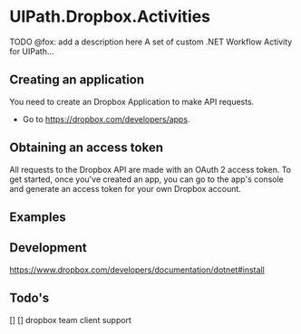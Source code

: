 # UIPath.Dropbox.Activities

TODO @fox: add a description here
A set of custom .NET Workflow Activity for UIPath...

## Creating an application

You need to create an Dropbox Application to make API requests.

- Go to https://dropbox.com/developers/apps.

## Obtaining an access token

All requests to the Dropbox API are made with an OAuth 2 access token. To get started, once
you've created an app, you can go to the app's console and generate an access
token for your own Dropbox account.

## Examples

## Development
https://www.dropbox.com/developers/documentation/dotnet#install

## Todo's
[] 
[] dropbox team client support
